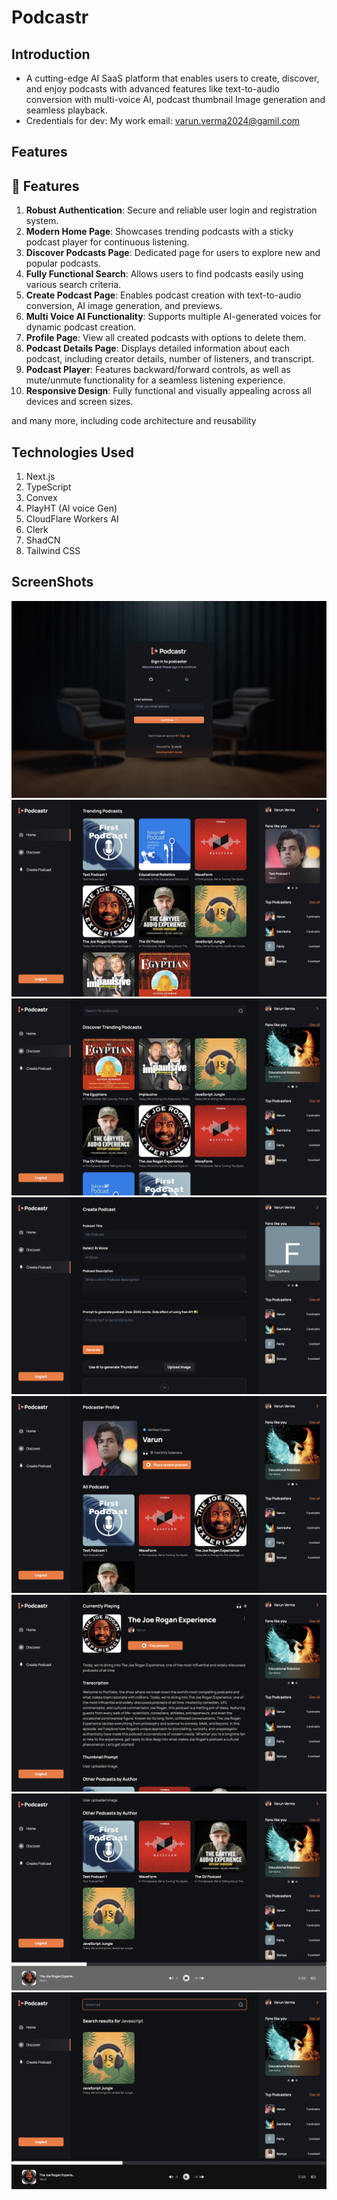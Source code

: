 # Podcastr

## Introduction

- A cutting-edge AI SaaS platform that enables users to create, discover, and enjoy podcasts with advanced features like text-to-audio conversion with multi-voice AI, podcast thumbnail Image generation and seamless playback.
- Credentials for dev: My work email: varun.verma2024@gamil.com

## Features

## <a name="features">🔋 Features</a>

1. **Robust Authentication**: Secure and reliable user login and registration system.
2. **Modern Home Page**: Showcases trending podcasts with a sticky podcast player for continuous listening.
3. **Discover Podcasts Page**: Dedicated page for users to explore new and popular podcasts.
4. **Fully Functional Search**: Allows users to find podcasts easily using various search criteria.
5. **Create Podcast Page**: Enables podcast creation with text-to-audio conversion, AI image generation, and previews.
6. **Multi Voice AI Functionality**: Supports multiple AI-generated voices for dynamic podcast creation.
7. **Profile Page**: View all created podcasts with options to delete them.
8. **Podcast Details Page**: Displays detailed information about each podcast, including creator details, number of listeners, and transcript.
9. **Podcast Player**: Features backward/forward controls, as well as mute/unmute functionality for a seamless listening experience.
10. **Responsive Design**: Fully functional and visually appealing across all devices and screen sizes.

and many more, including code architecture and reusability

## Technologies Used

1. Next.js
2. TypeScript
3. Convex
4. PlayHT (AI voice Gen)
5. CloudFlare Workers AI
6. Clerk
7. ShadCN
8. Tailwind CSS

## ScreenShots

![project_ss_0](public/projects_ss/SCR-20250208-qtsn.png)
![project_ss_1](public/projects_ss/SCR-20250208-qrsd.jpeg)
![project_ss_2](public/projects_ss/SCR-20250208-qsds.jpeg)
![project_ss_3](public/projects_ss/SCR-20250208-qsim.png)
![project_ss_4](public/projects_ss/SCR-20250208-qslp.png)
![project_ss_5](public/projects_ss/SCR-20250208-qspn.png)
![project_ss_6](public/projects_ss/SCR-20250208-qssu.png)
![project_ss_7](public/projects_ss/SCR-20250208-qszi.png)
